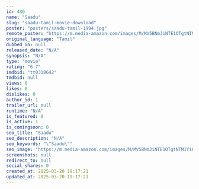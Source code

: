 ```yaml
---
id: 480
name: "Saadu"
slug: "saadu-tamil-movie-download"
poster: "posters/saadu-tamil-1994.jpg"
remote_poster: "https://m.media-amazon.com/images/M/MV5BNmJiNTE1OTgtNTM1Yi00ZThiLWI2MDEtOGZiNzJkNTY0OTUzXkEyXkFqcGdeQXVyMTEzNzg0Mjkx._V1_SX300.jpg"
original_language: "Tamil"
dubbed_in: null
released_date: "N/A"
synopsis: "N/A"
type: "movie"
rating: "6.7"
imdbid: "tt0318642"
tmdbid: null
views: 0
likes: 0
dislikes: 0
author_id: 1
trailer_url: null
runtime: "N/A"
is_featured: 0
is_active: 1
is_comingsoon: 0
seo_title: "Saadu"
seo_description: "N/A"
seo_keywords: "\"Saadu\""
seo_image: "https://m.media-amazon.com/images/M/MV5BNmJiNTE1OTgtNTM1Yi00ZThiLWI2MDEtOGZiNzJkNTY0OTUzXkEyXkFqcGdeQXVyMTEzNzg0Mjkx._V1_SX300.jpg"
screenshots: null
redirect_to: null
social_shares: 0
created_at: 2025-03-20 19:17:21
updated_at: 2025-03-20 19:17:21
---
```


